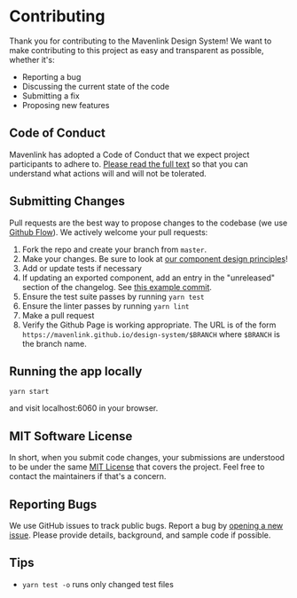 # Contributing

Thank you for contributing to the Mavenlink Design System! We want to make contributing to this project as easy and transparent as possible, whether it's:

- Reporting a bug
- Discussing the current state of the code
- Submitting a fix
- Proposing new features

## Code of Conduct
Mavenlink has adopted a Code of Conduct that we expect project participants to adhere to. [Please read the full text](./code_of_conduct.md) so that you can understand what actions will and will not be tolerated.

## Submitting Changes
Pull requests are the best way to propose changes to the codebase (we use [Github Flow](https://guides.github.com/introduction/flow/index.html)). We actively welcome your pull requests:

1. Fork the repo and create your branch from `master`.
2. Make your changes. Be sure to look at [our component design principles](./principles.md)!
2. Add or update tests if necessary
3. If updating an exported component, add an entry in the "unreleased" section of the changelog. See [this example commit](https://github.com/mavenlink/design-system/commit/e0913fdbcb94b12df797a2d398d0d60e6d755b3d#diff-4ac32a78649ca5bdd8e0ba38b7006a1e).
4. Ensure the test suite passes by running `yarn test`
5. Ensure the linter passes by running `yarn lint`
6. Make a pull request
7. Verify the Github Page is working appropriate. The URL is of the form `https://mavenlink.github.io/design-system/$BRANCH` where `$BRANCH` is the branch name.

## Running the app locally

```yarn start```

and visit localhost:6060 in your browser.

## MIT Software License
In short, when you submit code changes, your submissions are understood to be under the same [MIT License](http://choosealicense.com/licenses/mit/) that covers the project. Feel free to contact the maintainers if that's a concern.

## Reporting Bugs
We use GitHub issues to track public bugs. Report a bug by [opening a new issue](https://github.com/mavenlink/design-system/issues/new). Please provide details, background, and sample code if possible.

## Tips

- `yarn test -o` runs only changed test files
